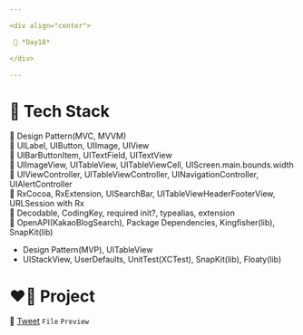 ```yaml
---

<div align="center">

 💚 *Day18*

</div>

---
```


# 🤖 Tech Stack
🍏 Design Pattern(MVC, MVVM)  
🍎 UILabel, UIButton, UIImage, UIView  
🍎 UIBarButtonItem, UITextField, UITextView  
🍎 UIImageView, UITableView, UITableViewCell, UIScreen.main.bounds.width  
🍎 UIViewController, UITableViewController, UINavigationController, UIAlertController  
🍎 RxCocoa, RxExtension, UISearchBar, UITableViewHeaderFooterView, URLSession with Rx  
🍎 Decodable, CodingKey, required init?, typealias, extension  
🍎 OpenAPI(KakaoBlogSearch), Package Dependencies, Kingfisher(lib), SnapKit(lib)  

  - Design Pattern(MVP), UITableView
  - UIStackView, UserDefaults, UnitTest(XCTest), SnapKit(lib), Floaty(lib)  

# ❤️‍🔥 Project
📂 [Tweet](https://github.com/DCherish/iOS_N_Swift/tree/main/Day18/Tweet) `File` `Preview`  